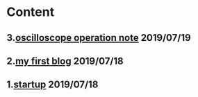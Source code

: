 <link href="favicon.ico" rel="SHORTCUT ICON" />

# Content

## 3.[oscilloscope operation note](_posts/20190719scopetrigger) 2019/07/19
## 2.[my first blog](_posts/20190718myfirstpage) 2019/07/18
## 1.[startup](_posts/20190718startup) 2019/07/18
